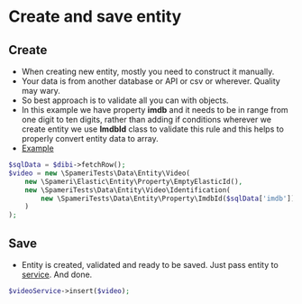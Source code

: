 # Create and save entity

## Create
- When creating new entity, mostly you need to construct it manually.
- Your data is from another database or API or csv or wherever. Quality may wary.
- So best approach is to validate all you can with objects.
- In this example we have property **imdb** and it needs to be in range from one digit to ten digits, rather than adding 
if conditions wherever we create entity we use **ImdbId** class to validate this rule and this helps to properly convert 
entity data to array.
- [Example](../tests/SpameriTests/Model/Insert.phpt#L16)
```php
$sqlData = $dibi->fetchRow();
$video = new \SpameriTests\Data\Entity\Video(
	new \Spameri\Elastic\Entity\Property\EmptyElasticId(),
	new \SpameriTests\Data\Entity\Video\Identification(
		new \SpameriTests\Data\Entity\Property\ImdbId($sqlData['imdb'])
	)
);
```

## Save 
- Entity is created, validated and ready to be saved. Just pass entity to [service](12_entity_service.md). And done.
```php
$videoService->insert($video);
```
